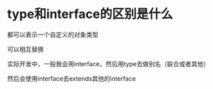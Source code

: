 # type和interface的区别是什么

都可以表示一个自定义的对象类型

可以相互替换

实际开发中，一般我会用interface，然后用type去做别名（联合或者其他）

然后会使用interface去extends其他的interface
